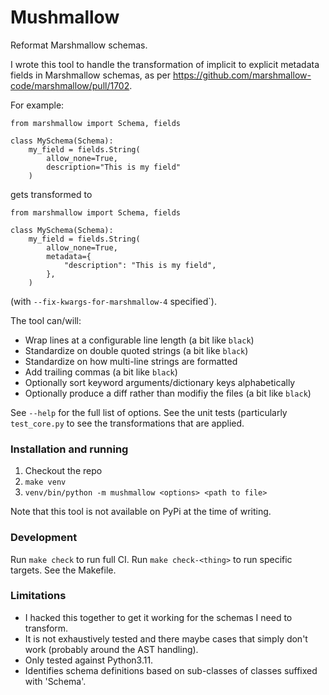 # Mushmallow

Reformat Marshmallow schemas.

I wrote this tool to handle the transformation of implicit to explicit metadata
fields in Marshmallow schemas, as per https://github.com/marshmallow-code/marshmallow/pull/1702.

For example:

```
from marshmallow import Schema, fields

class MySchema(Schema):
    my_field = fields.String(
        allow_none=True,
        description="This is my field"
    )
```

gets transformed to

```
from marshmallow import Schema, fields

class MySchema(Schema):
    my_field = fields.String(
        allow_none=True,
        metadata={
            "description": "This is my field",
        },
    )
```

(with `--fix-kwargs-for-marshmallow-4` specified`).

The tool can/will:
* Wrap lines at a configurable line length (a bit like `black`)
* Standardize on double quoted strings (a bit like `black`)
* Standardize on how multi-line strings are formatted
* Add trailing commas (a bit like `black`)
* Optionally sort keyword arguments/dictionary keys alphabetically
* Optionally produce a diff rather than modifiy the files (a bit like `black`)

See `--help` for the full list of options. See the unit tests (particularly
`test_core.py` to see the transformations that are applied.

### Installation and running

1. Checkout the repo
2. `make venv`
3. `venv/bin/python -m mushmallow <options> <path to file>`

Note that this tool is not available on PyPi at the time of writing.

### Development

Run `make check` to run full CI. Run `make check-<thing>` to run specific targets.
See the Makefile.

### Limitations

* I hacked this together to get it working for the schemas I need to transform.
* It is not exhaustively tested and there maybe cases that simply don't work
  (probably around the AST handling).
* Only tested against Python3.11.
* Identifies schema definitions based on sub-classes of classes suffixed with
  'Schema'.
